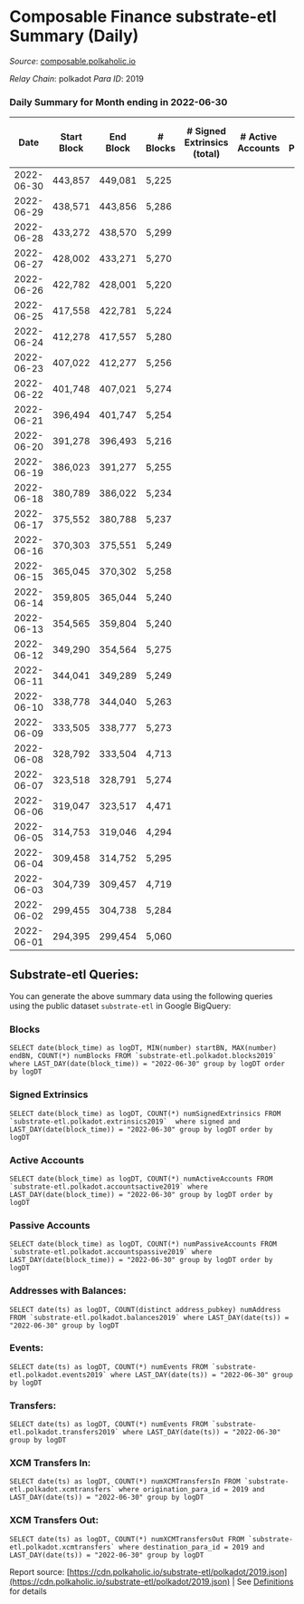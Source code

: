 # Composable Finance substrate-etl Summary (Daily)

_Source_: [composable.polkaholic.io](https://composable.polkaholic.io)

*Relay Chain*: polkadot
*Para ID*: 2019



### Daily Summary for Month ending in 2022-06-30


| Date | Start Block | End Block | # Blocks | # Signed Extrinsics (total) | # Active Accounts | # Passive | # New | # Addresses with Balances | # Events | # Transfers | # XCM Transfers In | # XCM Transfers Out | Issues | 
| ---- | ----------- | --------- | -------- | --------------------------- | ----------------- | --------- | ----- | ------------------------- | -------- | ----------- | ------------------ | ------------------- | ------ |
| 2022-06-30 | 443,857 | 449,081 | 5,225 |  |  |  |  | 6 | 10,453 |   |   |   |  |
| 2022-06-29 | 438,571 | 443,856 | 5,286 |  |  |  |  | 6 | 10,575 |   |   |   |  |
| 2022-06-28 | 433,272 | 438,570 | 5,299 |  |  |  |  | 6 | 10,601 |   |   |   |  |
| 2022-06-27 | 428,002 | 433,271 | 5,270 |  |  |  |  | 6 | 10,543 |   |   |   |  |
| 2022-06-26 | 422,782 | 428,001 | 5,220 |  |  |  |  | 6 | 10,443 |   |   |   |  |
| 2022-06-25 | 417,558 | 422,781 | 5,224 |  |  |  |  | 6 | 10,451 |   |   |   |  |
| 2022-06-24 | 412,278 | 417,557 | 5,280 |  |  |  |  | 6 | 10,562 |   |   |   |  |
| 2022-06-23 | 407,022 | 412,277 | 5,256 |  |  |  |  | 6 | 10,515 |   |   |   |  |
| 2022-06-22 | 401,748 | 407,021 | 5,274 |  |  |  |  | 6 | 10,554 |   |   |   |  |
| 2022-06-21 | 396,494 | 401,747 | 5,254 |  |  |  |  | 6 | 10,511 |   |   |   |  |
| 2022-06-20 | 391,278 | 396,493 | 5,216 |  |  |  |  | 6 | 10,435 |   |   |   |  |
| 2022-06-19 | 386,023 | 391,277 | 5,255 |  |  |  |  | 6 | 10,513 |   |   |   |  |
| 2022-06-18 | 380,789 | 386,022 | 5,234 |  |  |  |  | 6 | 10,471 |   |   |   |  |
| 2022-06-17 | 375,552 | 380,788 | 5,237 |  |  |  |  | 6 | 10,477 |   |   |   |  |
| 2022-06-16 | 370,303 | 375,551 | 5,249 |  |  |  |  | 6 | 10,501 |   |   |   |  |
| 2022-06-15 | 365,045 | 370,302 | 5,258 |  |  |  |  | 6 | 10,519 |   |   |   |  |
| 2022-06-14 | 359,805 | 365,044 | 5,240 |  |  |  |  | 6 | 10,483 |   |   |   |  |
| 2022-06-13 | 354,565 | 359,804 | 5,240 |  |  |  |  | 6 | 10,483 |   |   |   |  |
| 2022-06-12 | 349,290 | 354,564 | 5,275 |  |  |  |  | 6 | 10,555 |   |   |   |  |
| 2022-06-11 | 344,041 | 349,289 | 5,249 |  |  |  |  | 6 | 10,501 |   |   |   |  |
| 2022-06-10 | 338,778 | 344,040 | 5,263 |  |  |  |  | 6 | 10,529 |   |   |   |  |
| 2022-06-09 | 333,505 | 338,777 | 5,273 |  |  |  |  | 6 | 10,549 |   |   |   |  |
| 2022-06-08 | 328,792 | 333,504 | 4,713 |  |  |  |  | 6 | 9,429 |   |   |   |  |
| 2022-06-07 | 323,518 | 328,791 | 5,274 |  |  |  |  | 6 | 10,551 |   |   |   |  |
| 2022-06-06 | 319,047 | 323,517 | 4,471 |  |  |  |  | 6 | 8,944 |   |   |   |  |
| 2022-06-05 | 314,753 | 319,046 | 4,294 |  |  |  |  | 6 | 8,591 |   |   |   |  |
| 2022-06-04 | 309,458 | 314,752 | 5,295 |  |  |  |  | 6 | 10,593 |   |   |   |  |
| 2022-06-03 | 304,739 | 309,457 | 4,719 |  |  |  |  | 6 | 9,440 |   |   |   |  |
| 2022-06-02 | 299,455 | 304,738 | 5,284 |  |  |  |  | 6 | 10,574 |   |   |   |  |
| 2022-06-01 | 294,395 | 299,454 | 5,060 |  |  |  |  | 6 | 10,123 |   |   |   |  |

## Substrate-etl Queries:
You can generate the above summary data using the following queries using the public dataset `substrate-etl` in Google BigQuery:


### Blocks
```
SELECT date(block_time) as logDT, MIN(number) startBN, MAX(number) endBN, COUNT(*) numBlocks FROM `substrate-etl.polkadot.blocks2019`  where LAST_DAY(date(block_time)) = "2022-06-30" group by logDT order by logDT
```


### Signed Extrinsics
```
SELECT date(block_time) as logDT, COUNT(*) numSignedExtrinsics FROM `substrate-etl.polkadot.extrinsics2019`  where signed and LAST_DAY(date(block_time)) = "2022-06-30" group by logDT order by logDT
```


### Active Accounts
```
SELECT date(block_time) as logDT, COUNT(*) numActiveAccounts FROM `substrate-etl.polkadot.accountsactive2019` where LAST_DAY(date(block_time)) = "2022-06-30" group by logDT order by logDT
```


### Passive Accounts
```
SELECT date(block_time) as logDT, COUNT(*) numPassiveAccounts FROM `substrate-etl.polkadot.accountspassive2019` where LAST_DAY(date(block_time)) = "2022-06-30" group by logDT order by logDT
```


### Addresses with Balances:
```
SELECT date(ts) as logDT, COUNT(distinct address_pubkey) numAddress FROM `substrate-etl.polkadot.balances2019` where LAST_DAY(date(ts)) = "2022-06-30" group by logDT
```


### Events:
```
SELECT date(ts) as logDT, COUNT(*) numEvents FROM `substrate-etl.polkadot.events2019` where LAST_DAY(date(ts)) = "2022-06-30" group by logDT
```


### Transfers:
```
SELECT date(ts) as logDT, COUNT(*) numEvents FROM `substrate-etl.polkadot.transfers2019` where LAST_DAY(date(ts)) = "2022-06-30" group by logDT
```


### XCM Transfers In:
```
SELECT date(ts) as logDT, COUNT(*) numXCMTransfersIn FROM `substrate-etl.polkadot.xcmtransfers` where origination_para_id = 2019 and LAST_DAY(date(ts)) = "2022-06-30" group by logDT
```


### XCM Transfers Out:
```
SELECT date(ts) as logDT, COUNT(*) numXCMTransfersOut FROM `substrate-etl.polkadot.xcmtransfers` where destination_para_id = 2019 and LAST_DAY(date(ts)) = "2022-06-30" group by logDT
```



Report source: [https://cdn.polkaholic.io/substrate-etl/polkadot/2019.json](https://cdn.polkaholic.io/substrate-etl/polkadot/2019.json) | See [Definitions](/DEFINITIONS.md) for details
